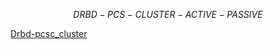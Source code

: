 $$DRBD-PCS-CLUSTER-ACTIVE-PASSIVE$$


[Drbd-pcsc_cluster](https://github.com/rio-ke/workman/blob/main/linux/DRBD-PCS-cluster/drbd-pcs-active-passive-cluster.md)
